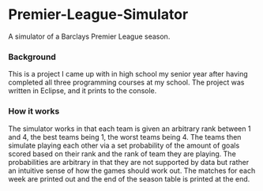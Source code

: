 # Premier-League-Simulator
A simulator of a Barclays Premier League season.

### Background ###
This is a project I came up with in high school my senior year after having completed all three programming courses at my school. The project was written in Eclipse, and it prints to the console.

### How it works ###
The simulator works in that each team is given an arbitrary rank between 1 and 4, the best teams being 1, the worst teams being 4. The teams then simulate playing each other via a set probability of the amount of goals scored based on their rank and the rank of team they are playing. The probabilities are arbitrary in that they are not supported by data but rather an intuitive sense of how the games should work out. The matches for each week are printed out and the end of the season table is printed at the end.
